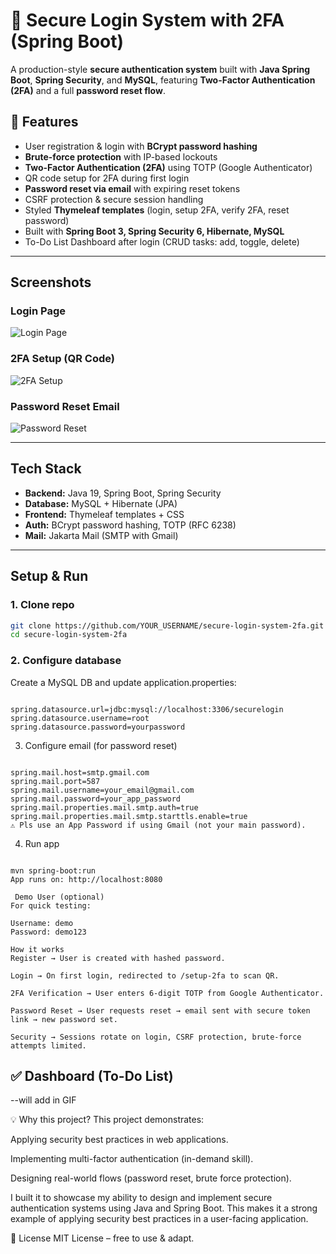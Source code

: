 # 🔐 Secure Login System with 2FA (Spring Boot)

A production-style **secure authentication system** built with **Java Spring Boot**, **Spring Security**, and **MySQL**, featuring **Two-Factor Authentication (2FA)** and a full **password reset flow**.

## 🚀 Features

-  User registration & login with **BCrypt password hashing**  
-  **Brute-force protection** with IP-based lockouts  
-  **Two-Factor Authentication (2FA)** using TOTP (Google Authenticator)  
-  QR code setup for 2FA during first login  
-  **Password reset via email** with expiring reset tokens  
-  CSRF protection & secure session handling  
-  Styled **Thymeleaf templates** (login, setup 2FA, verify 2FA, reset password)  
-  Built with **Spring Boot 3, Spring Security 6, Hibernate, MySQL**
-  To-Do List Dashboard after login (CRUD tasks: add, toggle, delete)

---

## Screenshots

### Login Page  
![Login Page](docs/screenshots/login.png)

### 2FA Setup (QR Code)  
![2FA Setup](docs/screenshots/setup-2fa.png)

### Password Reset Email  
![Password Reset](docs/screenshots/reset-password.png)

---

## Tech Stack

- **Backend:** Java 19, Spring Boot, Spring Security  
- **Database:** MySQL + Hibernate (JPA)  
- **Frontend:** Thymeleaf templates + CSS  
- **Auth:** BCrypt password hashing, TOTP (RFC 6238)  
- **Mail:** Jakarta Mail (SMTP with Gmail)  

---

##  Setup & Run

### 1. Clone repo
```bash
git clone https://github.com/YOUR_USERNAME/secure-login-system-2fa.git
cd secure-login-system-2fa

```
### 2. Configure database

Create a MySQL DB and update application.properties:

```

spring.datasource.url=jdbc:mysql://localhost:3306/securelogin
spring.datasource.username=root
spring.datasource.password=yourpassword
```
3. Configure email (for password reset)
```

spring.mail.host=smtp.gmail.com
spring.mail.port=587
spring.mail.username=your_email@gmail.com
spring.mail.password=your_app_password
spring.mail.properties.mail.smtp.auth=true
spring.mail.properties.mail.smtp.starttls.enable=true
⚠️ Pls use an App Password if using Gmail (not your main password).
```
4. Run app
```

mvn spring-boot:run
App runs on: http://localhost:8080

 Demo User (optional)
For quick testing:

Username: demo
Password: demo123

How it works
Register → User is created with hashed password.

Login → On first login, redirected to /setup-2fa to scan QR.

2FA Verification → User enters 6-digit TOTP from Google Authenticator.

Password Reset → User requests reset → email sent with secure token link → new password set.

Security → Sessions rotate on login, CSRF protection, brute-force attempts limited.

```
## ✅ Dashboard (To-Do List)
--will add in GIF


💡 Why this project?
This project demonstrates:

Applying security best practices in web applications.

Implementing multi-factor authentication (in-demand skill).

Designing real-world flows (password reset, brute force protection).

I built it to showcase my ability to design and implement secure authentication systems using Java and Spring Boot. This makes it a strong example of applying security best practices in a user-facing application.

📜 License
MIT License – free to use & adapt.
